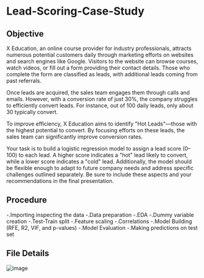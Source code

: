 # Lead-Scoring-Case-Study
## Objective
X Education, an online course provider for industry professionals, attracts numerous potential customers daily through marketing efforts on websites and search engines like Google. Visitors to the website can browse courses, watch videos, or fill out a form providing their contact details. Those who complete the form are classified as leads, with additional leads coming from past referrals.

Once leads are acquired, the sales team engages them through calls and emails. However, with a conversion rate of just 30%, the company struggles to efficiently convert leads. For instance, out of 100 daily leads, only about 30 typically convert.

To improve efficiency, X Education aims to identify "Hot Leads"—those with the highest potential to convert. By focusing efforts on these leads, the sales team can significantly improve conversion rates.

Your task is to build a logistic regression model to assign a lead score (0–100) to each lead. A higher score indicates a "hot" lead likely to convert, while a lower score indicates a "cold" lead. Additionally, the model should be flexible enough to adapt to future company needs and address specific challenges outlined separately. Be sure to include these aspects and your recommendations in the final presentation.

## Procedure
-.Importing inspecting the data
-.Data preparation
-.EDA
-.Dummy variable creation
-.Test-Train split
-.Feature scaling
-.Correlations
-.Model Building (RFE, R2, VIF, and p-values)
-.Model Evaluation
-.Making predictions on test set

## File Details

![image](https://github.com/user-attachments/assets/51990584-f7dc-4fc8-85a5-1f3ad5423d0f)
